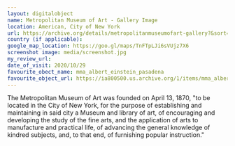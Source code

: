 ```yaml
---
layout: digitalobject
name: Metropolitan Museum of Art - Gallery Image
location: American, City of New York
url: https://archive.org/details/metropolitanmuseumofart-gallery?&sort=-downloads&and[]=subject%3A%22Metropolitan+Museum+of+Art%22
country (if applicable): 
google_map_location: https://goo.gl/maps/TnFTpLJi6sVUjz7X6
screenshot image: media/screenshot.jpg
my_review_url: 
date_of_visit: 2020/10/29
favourite_obect_name: mma_albert_einstein_pasadena
favourite_object_url: https://ia800500.us.archive.org/1/items/mma_albert_einstein_pasadena_270713/270713.jpg
---
```

The Metropolitan Museum of Art was founded on April 13, 1870, "to be located in the City of New York, for the purpose of establishing and maintaining in said city a Museum and library of art, of encouraging and developing the study of the fine arts, and the application of arts to manufacture and practical life, of advancing the general knowledge of kindred subjects, and, to that end, of furnishing popular instruction."